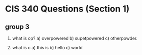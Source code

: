 # CIS 340 Questions (Section 1)
## group 3

1) what is op?
a) overpowered
b) supetpowered
c) otherpowder.   

2) what is c
a) this is 
b) hello
c) world

